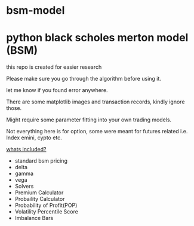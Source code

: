 # bsm-model
<h1>python black scholes merton model (BSM)</h1>

<p>this repo is created for easier research</p>

<p>Please make sure you go through the algorithm before using it.</p>
<p>let me know if you found error anywhere.</p>
<p>There are some matplotlib images and transaction records, kindly ignore those.</p>
<p>Might require some parameter fitting into your own trading models.</p>
<p>Not everything here is for option, some were meant for futures related i.e. Index emini, cypto etc.</p>
<p><u>whats included?</u></p>
<ul>
  <li>standard bsm pricing</li>
  <li>delta</li>
  <li>gamma</li>
  <li>vega</li>
  <li>Solvers</li>
  <li>Premium Calculator</li>
  <li>Probaility Calculator</li>
  <li>Probability of Profit(POP)</li>
  <li>Volatility Percentile Score</li>
  <li>Imbalance Bars</li>
</ul>
